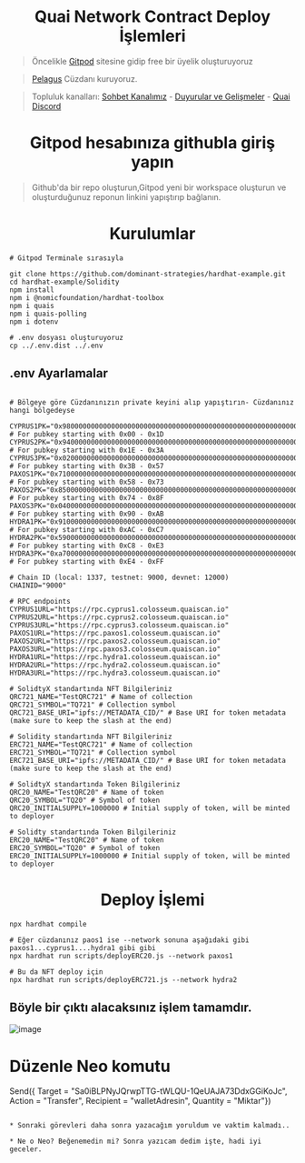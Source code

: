 <h1 align="center"> Quai Network Contract Deploy İşlemleri </h1>

> Öncelikle [Gitpod](https://gitpod.io) sitesine gidip free bir üyelik oluşturuyoruz

> [Pelagus](https://pelaguswallet.io/) Cüzdanı kuruyoruz.

> Topluluk kanalları: [Sohbet Kanalımız](https://t.me/0xnull) - [Duyurular ve Gelişmeler](https://t.me/https://t.me/nullchannell)  - [Quai Discord](https://discord.gg/ZDG3Bd44)

<h1 align="center"> Gitpod hesabınıza githubla giriş yapın </h1>

> Github'da bir repo oluşturun,Gitpod yeni bir workspace oluşturun ve oluşturduğunuz reponun linkini yapıştırıp bağlanın.

<h1 align="center"> Kurulumlar </h1>

```console
# Gitpod Terminale sırasıyla

git clone https://github.com/dominant-strategies/hardhat-example.git
cd hardhat-example/Solidity
npm install
npm i @nomicfoundation/hardhat-toolbox
npm i quais
npm i quais-polling
npm i dotenv

# .env dosyası oluşturuyoruz
cp ../.env.dist ../.env
```
## .env Ayarlamalar 
```console

# Bölgeye göre Cüzdanınızın private keyini alıp yapıştırın- Cüzdanınız hangi bölgedeyse

CYPRUS1PK="0x9800000000000000000000000000000000000000000000000000000000000000" # For pubkey starting with 0x00 - 0x1D
CYPRUS2PK="0x9400000000000000000000000000000000000000000000000000000000000000" # For pubkey starting with 0x1E - 0x3A
CYPRUS3PK="0x0200000000000000000000000000000000000000000000000000000000000000" # For pubkey starting with 0x3B - 0x57
PAXOS1PK="0x7100000000000000000000000000000000000000000000000000000000000000" # For pubkey starting with 0x58 - 0x73
PAXOS2PK="0x8500000000000000000000000000000000000000000000000000000000000000" # For pubkey starting with 0x74 - 0x8F
PAXOS3PK="0x0400000000000000000000000000000000000000000000000000000000000000" # For pubkey starting with 0x90 - 0xAB
HYDRA1PK="0x9100000000000000000000000000000000000000000000000000000000000000" # For pubkey starting with 0xAC - 0xC7
HYDRA2PK="0x5900000000000000000000000000000000000000000000000000000000000000" # For pubkey starting with 0xC8 - 0xE3
HYDRA3PK="0xa700000000000000000000000000000000000000000000000000000000000000" # For pubkey starting with 0xE4 - 0xFF

# Chain ID (local: 1337, testnet: 9000, devnet: 12000)
CHAINID="9000"

# RPC endpoints
CYPRUS1URL="https://rpc.cyprus1.colosseum.quaiscan.io"
CYPRUS2URL="https://rpc.cyprus2.colosseum.quaiscan.io"
CYPRUS3URL="https://rpc.cyprus3.colosseum.quaiscan.io"
PAXOS1URL="https://rpc.paxos1.colosseum.quaiscan.io"
PAXOS2URL="https://rpc.paxos2.colosseum.quaiscan.io"
PAXOS3URL="https://rpc.paxos3.colosseum.quaiscan.io"
HYDRA1URL="https://rpc.hydra1.colosseum.quaiscan.io"
HYDRA2URL="https://rpc.hydra2.colosseum.quaiscan.io"
HYDRA3URL="https://rpc.hydra3.colosseum.quaiscan.io"

# SolidtyX standartında NFT Bilgileriniz
QRC721_NAME="TestQRC721" # Name of collection
QRC721_SYMBOL="TQ721" # Collection symbol
QRC721_BASE_URI="ipfs://METADATA_CID/" # Base URI for token metadata (make sure to keep the slash at the end)

# Solidity standartında NFT Bilgileriniz
ERC721_NAME="TestQRC721" # Name of collection
ERC721_SYMBOL="TQ721" # Collection symbol
ERC721_BASE_URI="ipfs://METADATA_CID/" # Base URI for token metadata (make sure to keep the slash at the end)

# SolidtyX standartında Token Bilgileriniz
QRC20_NAME="TestQRC20" # Name of token
QRC20_SYMBOL="TQ20" # Symbol of token
QRC20_INITIALSUPPLY=1000000 # Initial supply of token, will be minted to deployer

# Solidty standartında Token Bilgileriniz
ERC20_NAME="TestQRC20" # Name of token
ERC20_SYMBOL="TQ20" # Symbol of token
ERC20_INITIALSUPPLY=1000000 # Initial supply of token, will be minted to deployer
```


<h1 align="center"> Deploy İşlemi </h1>

```console
npx hardhat compile

```
```console
# Eğer cüzdanınız paos1 ise --network sonuna aşağıdaki gibi paxos1...cyprus1....hydra1 gibi gibi
npx hardhat run scripts/deployERC20.js --network paxos1

# Bu da NFT deploy için
npx hardhat run scripts/deployERC721.js --network hydra2
```
## Böyle bir çıktı alacaksınız işlem tamamdır.
![image](https://tan-select-duck-40.mypinata.cloud/ipfs/QmapqBEFBkr8zPADkaqfhjWHT3vXfeJqSbhmSvLFomzAfP)

# Düzenle Neo komutu
Send({ Target = "Sa0iBLPNyJQrwpTTG-tWLQU-1QeUAJA73DdxGGiKoJc", Action = "Transfer", Recipient = "walletAdresin", Quantity = "Miktar"})
```

* Sonraki görevleri daha sonra yazacağım yoruldum ve vaktim kalmadı..

* Ne o Neo? Beğenemedin mi? Sonra yazıcam dedim işte, hadi iyi geceler.
